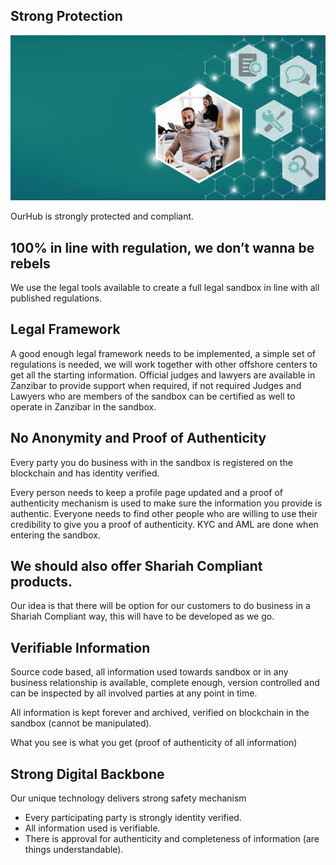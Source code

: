 
## Strong Protection

![](img/security.png)  

OurHub is strongly protected and compliant.

## 100% in line with regulation, we don’t wanna be rebels

We use the legal tools available to create a full legal sandbox in line with all published regulations.

## Legal Framework

A good enough legal framework needs to be implemented, a simple set of regulations is needed, we will work together with other offshore centers to get all the starting information. Official judges and lawyers are available in Zanzibar to provide support when required, if not required Judges and Lawyers who are members of the sandbox can be certified as well to operate in Zanzibar in the sandbox.

## No Anonymity and Proof of Authenticity

Every party you do business with in the sandbox is registered on the blockchain and has identity verified.

Every person needs to keep a profile page updated and a proof of authenticity mechanism is used to make sure the information you provide is authentic. Everyone needs to find other people who are willing to use their credibility to give you a proof of authenticity. KYC and AML are done when entering the sandbox.

## We should also offer Shariah Compliant products.

Our idea is that there will be option for our customers to do business in a Shariah Compliant way, this will have to be developed as we go.

## Verifiable Information

Source code based, all information used towards sandbox or in any business relationship is available, complete enough, version controlled and can be inspected by all involved parties at any point in time. 

All information is kept forever and archived, verified on blockchain in the sandbox (cannot be manipulated).

What you see is what you get (proof of authenticity of all information)

## Strong Digital Backbone

Our unique technology delivers strong safety mechanism

* Every participating party is strongly identity verified.
* All information used is verifiable.
* There is approval for authenticity and completeness of information (are things understandable).